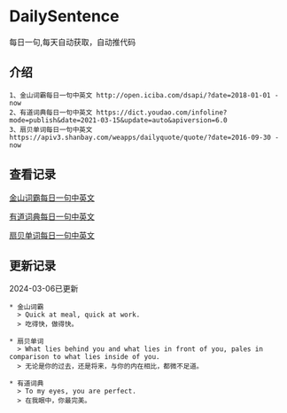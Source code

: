 # DailySentence

每日一句,每天自动获取，自动推代码

## 介绍

```
1、金山词霸每日一句中英文 http://open.iciba.com/dsapi/?date=2018-01-01 - now
2、有道词典每日一句中英文 https://dict.youdao.com/infoline?mode=publish&date=2021-03-15&update=auto&apiversion=6.0
3、扇贝单词每日一句中英文 https://apiv3.shanbay.com/weapps/dailyquote/quote/?date=2016-09-30 - now
```

## 查看记录

[金山词霸每日一句中英文](./data/iciba/)

[有道词典每日一句中英文](./data/youdao/)

[扇贝单词每日一句中英文](./data/shanbay/)

## 更新记录
2024-03-06已更新 
```
* 金山词霸
  > Quick at meal, quick at work.
  > 吃得快，做得快。

* 扇贝单词
  > What lies behind you and what lies in front of you, pales in comparison to what lies inside of you.
  > 无论是你的过去，还是将来，与你的内在相比，都微不足道。

* 有道词典
  > To my eyes, you are perfect.
  > 在我眼中，你最完美。

```
